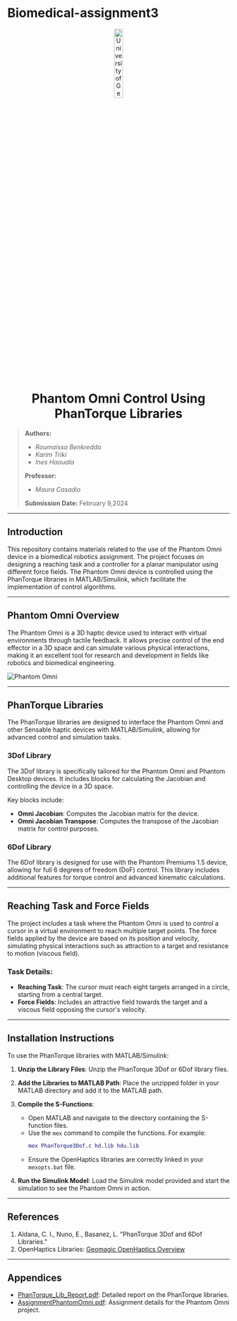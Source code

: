 # Biomedical-assignment3
<div align="center">
  <a href="https://unige.it/en/">
    <img src="./img/genoa_logo.png" width="20%" height="20%" title="University of Genoa" alt="University of Genoa">
  </a>
</div>

<h1 align="center"> Phantom Omni Control Using PhanTorque Libraries </h1>

> **Authors:**
> - *Roumaissa Benkredda*  
> - *Karim Triki*  
> - *Ines Haouala*  
>
> **Professor:**
> - *Maura Casadio*
>
> **Submission Date:** February 9,2024


---

<a name="introduction"></a>

## Introduction

This repository contains materials related to the use of the Phantom Omni device in a biomedical robotics assignment. The project focuses on designing a reaching task and a controller for a planar manipulator using different force fields. The Phantom Omni device is controlled using the PhanTorque libraries in MATLAB/Simulink, which facilitate the implementation of control algorithms.

---

<a name="phantom-omni-overview"></a>

## Phantom Omni Overview

The Phantom Omni is a 3D haptic device used to interact with virtual environments through tactile feedback. It allows precise control of the end effector in a 3D space and can simulate various physical interactions, making it an excellent tool for research and development in fields like robotics and biomedical engineering.

![Phantom Omni](./img/2omni.png)

---

<a name="phantorque-libraries"></a>

## PhanTorque Libraries

The PhanTorque libraries are designed to interface the Phantom Omni and other Sensable haptic devices with MATLAB/Simulink, allowing for advanced control and simulation tasks.

<a name="3dof-library"></a>

### 3Dof Library

The 3Dof library is specifically tailored for the Phantom Omni and Phantom Desktop devices. It includes blocks for calculating the Jacobian and controlling the device in a 3D space. 

Key blocks include:
- **Omni Jacobian**: Computes the Jacobian matrix for the device.
- **Omni Jacobian Transpose**: Computes the transpose of the Jacobian matrix for control purposes.

<a name="6dof-library"></a>

### 6Dof Library

The 6Dof library is designed for use with the Phantom Premiums 1.5 device, allowing for full 6 degrees of freedom (DoF) control. This library includes additional features for torque control and advanced kinematic calculations.

---

<a name="reaching-task-and-force-fields"></a>

## Reaching Task and Force Fields

The project includes a task where the Phantom Omni is used to control a cursor in a virtual environment to reach multiple target points. The force fields applied by the device are based on its position and velocity, simulating physical interactions such as attraction to a target and resistance to motion (viscous field).

### Task Details:
- **Reaching Task**: The cursor must reach eight targets arranged in a circle, starting from a central target.
- **Force Fields**: Includes an attractive field towards the target and a viscous field opposing the cursor's velocity.

---

<a name="installation-instructions"></a>

## Installation Instructions

To use the PhanTorque libraries with MATLAB/Simulink:

1. **Unzip the Library Files**: Unzip the PhanTorque 3Dof or 6Dof library files.
2. **Add the Libraries to MATLAB Path**: Place the unzipped folder in your MATLAB directory and add it to the MATLAB path.
3. **Compile the S-Functions**:
   - Open MATLAB and navigate to the directory containing the S-function files.
   - Use the `mex` command to compile the functions. For example:
     ```matlab
     mex PhanTorque3Dof.c hd.lib hdu.lib
     ```
   - Ensure the OpenHaptics libraries are correctly linked in your `mexopts.bat` file.

4. **Run the Simulink Model**: Load the Simulink model provided and start the simulation to see the Phantom Omni in action.

---

<a name="references"></a>

## References

1. Aldana, C. I., Nuno, E., Basanez, L. "PhanTorque 3Dof and 6Dof Libraries."
2. OpenHaptics Libraries: [Geomagic OpenHaptics Overview](http://geomagic.com/en/products/open-haptics/overview)

---

<a name="appendices"></a>

## Appendices

- [PhanTorque_Lib_Report.pdf](./PhanTorque_Lib_Report.pdf): Detailed report on the PhanTorque libraries.
- [AssignmentPhantomOmni.pdf](./AssignmentPhantomOmni.pdf): Assignment details for the Phantom Omni project.
